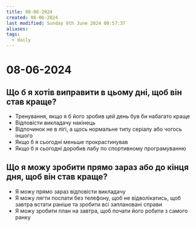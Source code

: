 ```yaml
---
title: 08-06-2024
created: 08-06-2024
last modified: Sunday 9th June 2024 00:57:37
aliases: 
tags:
  - daily
---
```

# 08-06-2024
## Що б я хотів виправити в цьому дні, щоб він став краще?

- Тренування, якщо я б його зробив цей день був би набагато краще
- Відповісти викладачу накінець
- Відпочинок не в лігі, а щось нормальне типу серіалу або чогось іншого
- Якщо б я сьогодні меньше прокрастинував
- Якщо б я сьогодні доробив лабу по спортивному програмуванню

## Що я можу зробити прямо зараз або до кінця дня, щоб він став краще?

- Я можу прямо зараз відповісти викладачу
- Я можу лягти поспати без телефону, щоб не відволікатись, щоб завтра встати раніше та зробити всі заплановані справи
- Я можу зробити план на завтра, щоб почати його робити з самого ранку

